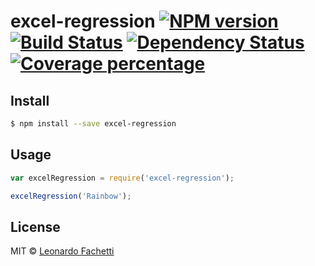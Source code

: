 # excel-regression [![NPM version][npm-image]][npm-url] [![Build Status][travis-image]][travis-url] [![Dependency Status][daviddm-image]][daviddm-url] [![Coverage percentage][coveralls-image]][coveralls-url]
> 


## Install

```sh
$ npm install --save excel-regression
```


## Usage

```js
var excelRegression = require('excel-regression');

excelRegression('Rainbow');
```

## License

MIT © [Leonardo Fachetti]()


[npm-image]: https://badge.fury.io/js/excel-regression.svg
[npm-url]: https://npmjs.org/package/excel-regression
[travis-image]: https://travis-ci.org/leofachetti/excel-regression.svg?branch=master
[travis-url]: https://travis-ci.org/leofachetti/excel-regression
[daviddm-image]: https://david-dm.org/leofachetti/excel-regression.svg?theme=shields.io
[daviddm-url]: https://david-dm.org/leofachetti/excel-regression
[coveralls-image]: https://coveralls.io/repos/leofachetti/excel-regression/badge.svg
[coveralls-url]: https://coveralls.io/r/leofachetti/excel-regression
